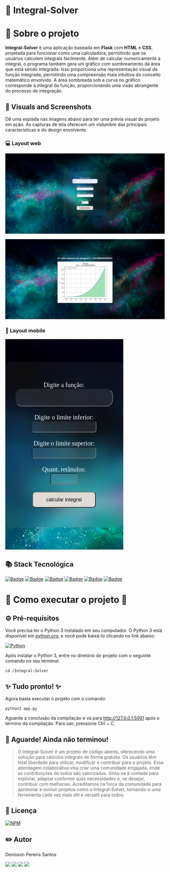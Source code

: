 # 🔢 Integral-Solver

# 📑 Sobre o projeto 

**Integral-Solver** é uma aplicação baseada em **Flask** com **HTML** e **CSS**, projetada para funcionar como uma calculadora, permitindo que os usuários calculem integrais facilmente. Além de calcular numericamente a integral, o programa também gera um gráfico com sombreamento da área que está sendo integrada. Isso proporciona uma representação visual da função integrada, permitindo uma compreensão mais intuitiva do conceito matemático envolvido. A área sombreada sob a curva no gráfico corresponde à integral da função, proporcionando uma visão abrangente do processo de integração.

## 📸 Visuals and Screenshots

Dê uma espiada nas imagens abaixo para ter uma prévia visual do projeto em ação. As capturas de tela oferecem um vislumbre das principais características e do design envolvente.

### 💻 Layout web
![Web 1](./public/web1.png) 

![Web 2](./public/web2.png) 

### 📱 Layout mobile
![Mobile 1](./public/mob1.png)

## 📚 Stack Tecnológica

[![Badge](https://img.shields.io/badge/Python-%234B8BBE?style=flat&logo=python&logoColor=white)](https://www.python.org/)
[![Badge](https://img.shields.io/badge/Flask-%23000000?style=flat&logo=flask&logoColor=white)](https://flask.palletsprojects.com/)
[![Badge](https://img.shields.io/badge/SymPy-%23876ABE?style=flat&logo=sympy&logoColor=white)](https://www.sympy.org/)
[![Badge](https://img.shields.io/badge/NumPy-%23013243?style=flat&logo=numpy&logoColor=white)](https://numpy.org/)
[![Badge](https://img.shields.io/badge/HTML5-%23E44D26?style=flat&logo=html5&logoColor=white)](https://developer.mozilla.org/en-US/docs/Web/Guide/HTML/HTML5)
[![Badge](https://img.shields.io/badge/CSS3-%231572B6?style=flat&logo=css3&logoColor=white)](https://developer.mozilla.org/en-US/docs/Web/CSS)

# 🚀 Como executar o projeto 🚀

## ⚙ Pré-requisitos

Você precisa ter o Python 3 instalado em seu computador. O Python 3 está disponível em [python.org](https://www.python.org/), e você pode baixá-lo clicando no link abaixo:

[![Python](https://img.shields.io/badge/Python-3.x-blue?style=flat&logo=python&logoColor=white)](https://www.python.org/)

Após instalar o Python 3, entre no diretório do projeto com o seguinte comando no seu terminal:

```
cd /Integral-Solver
```

## ✨ Tudo pronto! ✨

Agora basta executar o projeto com o comando:

```
python3 app.py
```

Aguarde a conclusão da compilação e vá para http://127.0.0.1:5001 após o término da compilação. Para sair, pressione Ctrl + C.

## 🚨 Aguarde! Ainda não terminou!

>O Integral-Solver é um projeto de código aberto, oferecendo uma solução para cálculos integrais de forma gratuita. Os usuários têm total liberdade para utilizar, modificar e contribuir para o projeto. Essa abordagem colaborativa visa criar uma comunidade engajada, onde as contribuições de todos são valorizadas. Sinta-se à vontade para explorar, adaptar conforme suas necessidades e, se desejar, contribuir com melhorias. Acreditamos na força da comunidade para aprimorar e evoluir projetos como o Integral-Solver, tornando-o uma ferramenta cada vez mais útil e versátil para todos.

## 📜 Licença

[![NPM](https://img.shields.io/npm/l/react)](https://github.com/DenissonPereira/Integral-Solver/blob/main/LICENSE) 

## ✏️ Autor 

Denisson Pereira Santos

<div> 
<a href="https://www.linkedin.com/in/denisson-pereira" target="_blank"><img src="https://img.shields.io/badge/-LinkedIn-%230077B5?style=for-the-badge&logo=linkedin&logoColor=white"  target="_blank"></a> 
<a href="https://denissonpereira.com" target="_blank"><img src="https://img.shields.io/badge/Meu%20Site-%2333cc33?style=for-the-badge&logo=fontawesome&logoColor=white&logoWidth=15&labelColor=black"  target="_blank"></a> 
<a href="https://github.com/DenissonPereira" target="_blank"><img src="https://img.shields.io/badge/GitHub-%23181717?style=for-the-badge&logo=github&logoColor=white&logoWidth=15&labelColor=black"  target="_blank"></a> 
<a href="https://www.instagram.com/denisson_pereira1?igshid=OGQ5ZDc2ODk2ZA%3D%3D&utm_source=qr" target="_blank"><img src="https://img.shields.io/badge/-Instagram-%23E4405F?style=for-the-badge&logo=instagram&logoColor=white"></a>
</div>&nbsp;&nbsp;
